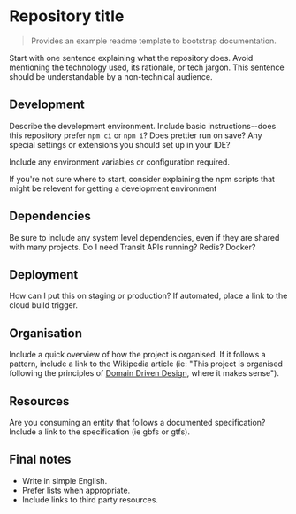 # Repository title

> Provides an example readme template to bootstrap documentation.

Start with one sentence explaining what the repository does. Avoid mentioning the technology used, its rationale, or tech jargon. This sentence should be understandable by a non-technical audience.

## Development

Describe the development environment. Include basic instructions--does this repository prefer `npm ci` or `npm i`? Does prettier run on save? Any special settings or extensions you should set up in your IDE?

Include any environment variables or configuration required.

If you're not sure where to start, consider explaining the npm scripts that might be relevent for getting a development environment

## Dependencies

Be sure to include any system level dependencies, even if they are shared with many projects. Do I need Transit APIs running? Redis? Docker?

## Deployment

How can I put this on staging or production? If automated, place a link to the cloud build trigger.

## Organisation

Include a quick overview of how the project is organised. If it follows a pattern, include a link to the Wikipedia article (ie: "This project is organised following the principles of [Domain Driven Design](), where it makes sense").

## Resources

Are you consuming an entity that follows a documented specification? Include a link to the specification (ie gbfs or gtfs).

## Final notes

- Write in simple English.
- Prefer lists when appropriate.
- Include links to third party resources.


